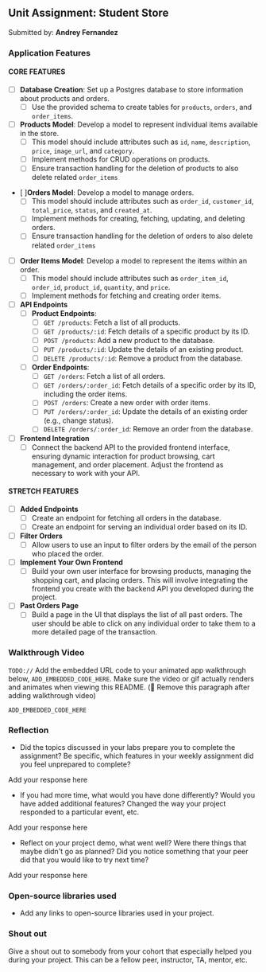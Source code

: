 ## Unit Assignment: Student Store

Submitted by: **Andrey Fernandez**

### Application Features

#### CORE FEATURES

- [ ] **Database Creation**: Set up a Postgres database to store information about products and orders.
  - [ ] Use the provided schema to create tables for `products`, `orders`, and `order_items`.
- [ ] **Products Model**: Develop a model to represent individual items available in the store.
  - [ ] This model should include attributes such as `id`, `name`, `description`, `price`, `image_url`, and `category`.
  - [ ] Implement methods for CRUD operations on products.
  - [ ] Ensure transaction handling for the deletion of products to also delete related `order_items`
- [ ]**Orders Model**: Develop a model to manage orders.
  - [ ] This model should include attributes such as `order_id`, `customer_id`, `total_price`, `status`, and `created_at`.
  - [ ] Implement methods for creating, fetching, updating, and deleting orders.
  - [ ] Ensure transaction handling for the deletion of orders to also delete related `order_items`
- [ ] **Order Items Model**: Develop a model to represent the items within an order.
  - [ ] This model should include attributes such as `order_item_id`, `order_id`, `product_id`, `quantity`, and `price`.
  - [ ] Implement methods for fetching and creating order items.
- [ ] **API Endpoints**
  - [ ] **Product Endpoints**:
    - [ ] `GET /products`: Fetch a list of all products.
    - [ ] `GET /products/:id`: Fetch details of a specific product by its ID.
    - [ ] `POST /products`: Add a new product to the database.
    - [ ] `PUT /products/:id`: Update the details of an existing product.
    - [ ] `DELETE /products/:id`: Remove a product from the database.
  - [ ] **Order Endpoints**:
    - [ ] `GET /orders`: Fetch a list of all orders.
    - [ ] `GET /orders/:order_id`: Fetch details of a specific order by its ID, including the order items.
    - [ ] `POST /orders`: Create a new order with order items.
    - [ ] `PUT /orders/:order_id`: Update the details of an existing order (e.g., change status).
    - [ ] `DELETE /orders/:order_id`: Remove an order from the database.
- [ ] **Frontend Integration**
  - [ ] Connect the backend API to the provided frontend interface, ensuring dynamic interaction for product browsing, cart management, and order placement. Adjust the frontend as necessary to work with your API.

#### STRETCH FEATURES

- [ ] **Added Endpoints**
  - [ ] Create an endpoint for fetching all orders in the database.
  - [ ] Create an endpoint for serving an individual order based on its ID.
- [ ] **Filter Orders**
  - [ ] Allow users to use an input to filter orders by the email of the person who placed the order.
- [ ] **Implement Your Own Frontend**
  - [ ] Build your own user interface for browsing products, managing the shopping cart, and placing orders. This will involve integrating the frontend you create with the backend API you developed during the project.
- [ ] **Past Orders Page**
  - [ ] Build a page in the UI that displays the list of all past orders. The user should be able to click on any individual order to take them to a more detailed page of the transaction.

### Walkthrough Video

`TODO://` Add the embedded URL code to your animated app walkthrough below, `ADD_EMBEDDED_CODE_HERE`. Make sure the video or gif actually renders and animates when viewing this README. (🚫 Remove this paragraph after adding walkthrough video)

`ADD_EMBEDDED_CODE_HERE`

### Reflection

- Did the topics discussed in your labs prepare you to complete the assignment? Be specific, which features in your weekly assignment did you feel unprepared to complete?

Add your response here

- If you had more time, what would you have done differently? Would you have added additional features? Changed the way your project responded to a particular event, etc.

Add your response here

- Reflect on your project demo, what went well? Were there things that maybe didn't go as planned? Did you notice something that your peer did that you would like to try next time?

Add your response here

### Open-source libraries used

- Add any links to open-source libraries used in your project.

### Shout out

Give a shout out to somebody from your cohort that especially helped you during your project. This can be a fellow peer, instructor, TA, mentor, etc.
